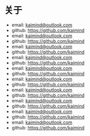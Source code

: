# 关于

- email: kaimind@outlook.com
- github: https://github.com/kaimind
- email: kaimind@outlook.com
- github: https://github.com/kaimind
- email: kaimind@outlook.com
- github: https://github.com/kaimind
- email: kaimind@outlook.com
- github: https://github.com/kaimind
- email: kaimind@outlook.com
- github: https://github.com/kaimind
- email: kaimind@outlook.com
- github: https://github.com/kaimind
- email: kaimind@outlook.com
- github: https://github.com/kaimind
- email: kaimind@outlook.com
- github: https://github.com/kaimind
- email: kaimind@outlook.com
- github: https://github.com/kaimind
- email: kaimind@outlook.com
- github: https://github.com/kaimind

